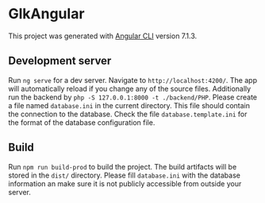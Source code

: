 # GlkAngular

This project was generated with [Angular CLI](https://github.com/angular/angular-cli) version 7.1.3.

## Development server

Run `ng serve` for a dev server. Navigate to `http://localhost:4200/`. The app will automatically reload if you change any of the source files. Additionally run the backend by `php -S 127.0.0.1:8000 -t ./backend/PHP`. Please create a file named `database.ini` in the current directory. This file should contain the connection to the database. Check the file `database.template.ini` for the format of the database configuration file.

## Build

Run `npm run build-prod` to build the project. The build artifacts will be stored in the `dist/` directory. Please fill `database.ini` with the database information an make sure it is not publicly accessible from outside your server.